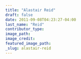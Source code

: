 ```yaml
---
title: "Alastair Reid"
draft: false
date: 2011-09-08T04:23:27-04:00
last_name: "Reid"
contributor_type:
image_path:
image_credit:
featured_image_path:
_slug: alastair-reid
---
```

